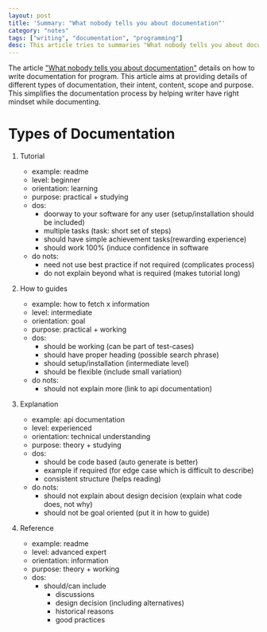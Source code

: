 ```yaml
---
layout: post
title: 'Summary: "What nobody tells you about documentation"'
category: "notes"
tags: ["writing", "documentation", "programming"]
desc: This article tries to summaries "What nobody tells you about documentation"
---
```

The article ["What nobody tells you about documentation"](https://www.divio.com/blog/documentation) details on how to write documentation for program. This article aims at providing details of different types of documentation, their intent, content, scope and purpose. This simplifies the documentation process by helping writer have right mindset while documenting. 

# Types of Documentation
1. Tutorial 
    - example: readme
    - level: beginner
    - orientation: learning    
    - purpose: practical + studying
    - dos: 
        - doorway to your software for any user (setup/installation should be included)
        - multiple tasks (task: short set of steps)
        - should have simple achievement tasks(rewarding experience) 
        - should work 100% (induce confidence in software
    - do nots:
        - need not use best practice if not required (complicates process)
        - do not explain beyond what is required (makes tutorial long) 

1. How to guides
    - example: how to fetch x information    
    - level: intermediate
    - orientation: goal    
    - purpose: practical + working
    - dos:
        - should be working (can be part of test-cases)
        - should have proper heading (possible search phrase)
        - should setup/installation (intermediate level) 
        - should be flexible (include small variation)
    - do nots:
        - should not explain more (link to api documentation) 

1. Explanation
    - example: api documentation 
    - level: experienced    
    - orientation: technical understanding 
    - purpose: theory + studying 
    - dos:
        - should be code based (auto generate is better)
        - example if required (for edge case which is difficult to describe) 
        - consistent structure (helps reading)
    - do nots:
        - should not explain about design decision (explain what code does, not why)
        - should not be goal oriented (put it in how to guide)

1. Reference 
    - example: readme
    - level: advanced expert    
    - orientation: information     
    - purpose: theory + working
    - dos:
        - should/can include 
            - discussions
            - design decision (including alternatives) 
            - historical reasons
            - good practices
